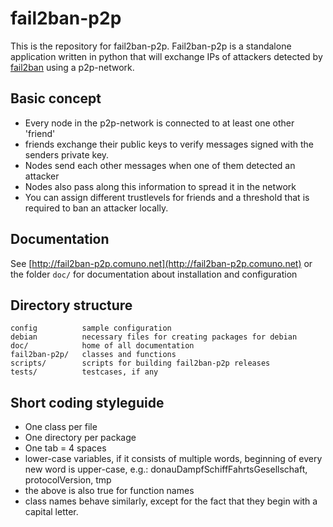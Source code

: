# fail2ban-p2p

This is the repository for fail2ban-p2p. Fail2ban-p2p is a standalone
application written in python that will exchange IPs of attackers detected
by [fail2ban](http://www.fail2ban.org) using a p2p-network.

## Basic concept

- Every node in the p2p-network is connected to at least one other 'friend'
- friends exchange their public keys to verify messages signed with the senders private key.
- Nodes send each other messages when one of them detected an attacker
- Nodes also pass along this information to spread it in the network
- You can assign different trustlevels for friends and a threshold that is required to ban an attacker locally.

## Documentation

See [http://fail2ban-p2p.comuno.net](http://fail2ban-p2p.comuno.net) or the folder `doc/` for documentation about installation and configuration

## Directory structure

```
config          sample configuration  
debian          necessary files for creating packages for debian  
doc/            home of all documentation  
fail2ban-p2p/   classes and functions  
scripts/        scripts for building fail2ban-p2p releases  
tests/          testcases, if any  
```

## Short coding styleguide

- One class per file
- One directory per package
- One tab = 4 spaces
- lower-case variables, if it consists of multiple words, beginning of every new word is upper-case, e.g.: donauDampfSchiffFahrtsGesellschaft, protocolVersion, tmp
- the above is also true for function names
- class names behave similarly, except for the fact that they begin with a capital letter.
